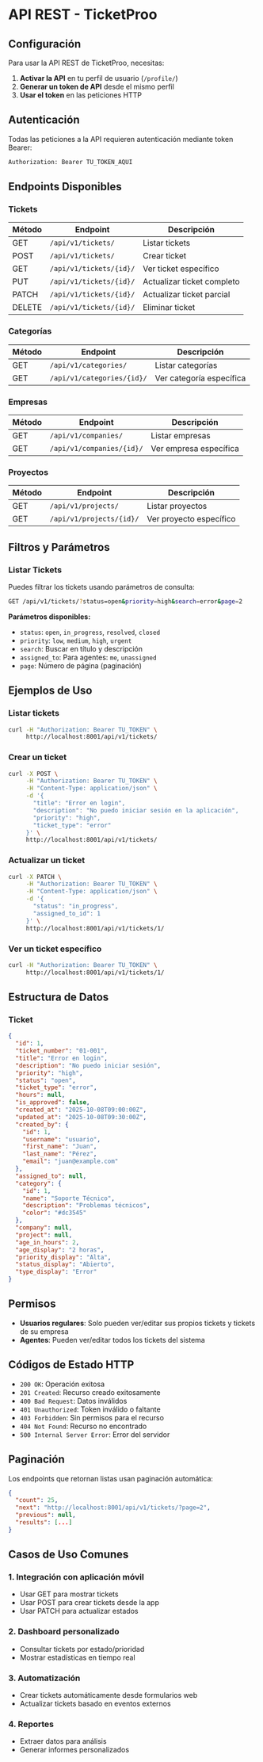 # API REST - TicketProo

## Configuración

Para usar la API REST de TicketProo, necesitas:

1. **Activar la API** en tu perfil de usuario (`/profile/`)
2. **Generar un token de API** desde el mismo perfil
3. **Usar el token** en las peticiones HTTP

## Autenticación

Todas las peticiones a la API requieren autenticación mediante token Bearer:

```bash
Authorization: Bearer TU_TOKEN_AQUI
```

## Endpoints Disponibles

### Tickets

| Método | Endpoint | Descripción |
|--------|----------|-------------|
| GET | `/api/v1/tickets/` | Listar tickets |
| POST | `/api/v1/tickets/` | Crear ticket |
| GET | `/api/v1/tickets/{id}/` | Ver ticket específico |
| PUT | `/api/v1/tickets/{id}/` | Actualizar ticket completo |
| PATCH | `/api/v1/tickets/{id}/` | Actualizar ticket parcial |
| DELETE | `/api/v1/tickets/{id}/` | Eliminar ticket |

### Categorías

| Método | Endpoint | Descripción |
|--------|----------|-------------|
| GET | `/api/v1/categories/` | Listar categorías |
| GET | `/api/v1/categories/{id}/` | Ver categoría específica |

### Empresas

| Método | Endpoint | Descripción |
|--------|----------|-------------|
| GET | `/api/v1/companies/` | Listar empresas |
| GET | `/api/v1/companies/{id}/` | Ver empresa específica |

### Proyectos

| Método | Endpoint | Descripción |
|--------|----------|-------------|
| GET | `/api/v1/projects/` | Listar proyectos |
| GET | `/api/v1/projects/{id}/` | Ver proyecto específico |

## Filtros y Parámetros

### Listar Tickets

Puedes filtrar los tickets usando parámetros de consulta:

```bash
GET /api/v1/tickets/?status=open&priority=high&search=error&page=2
```

**Parámetros disponibles:**
- `status`: `open`, `in_progress`, `resolved`, `closed`
- `priority`: `low`, `medium`, `high`, `urgent`
- `search`: Buscar en título y descripción
- `assigned_to`: Para agentes: `me`, `unassigned`
- `page`: Número de página (paginación)

## Ejemplos de Uso

### Listar tickets

```bash
curl -H "Authorization: Bearer TU_TOKEN" \
     http://localhost:8001/api/v1/tickets/
```

### Crear un ticket

```bash
curl -X POST \
     -H "Authorization: Bearer TU_TOKEN" \
     -H "Content-Type: application/json" \
     -d '{
       "title": "Error en login",
       "description": "No puedo iniciar sesión en la aplicación",
       "priority": "high",
       "ticket_type": "error"
     }' \
     http://localhost:8001/api/v1/tickets/
```

### Actualizar un ticket

```bash
curl -X PATCH \
     -H "Authorization: Bearer TU_TOKEN" \
     -H "Content-Type: application/json" \
     -d '{
       "status": "in_progress",
       "assigned_to_id": 1
     }' \
     http://localhost:8001/api/v1/tickets/1/
```

### Ver un ticket específico

```bash
curl -H "Authorization: Bearer TU_TOKEN" \
     http://localhost:8001/api/v1/tickets/1/
```

## Estructura de Datos

### Ticket

```json
{
  "id": 1,
  "ticket_number": "01-001",
  "title": "Error en login",
  "description": "No puedo iniciar sesión",
  "priority": "high",
  "status": "open",
  "ticket_type": "error",
  "hours": null,
  "is_approved": false,
  "created_at": "2025-10-08T09:00:00Z",
  "updated_at": "2025-10-08T09:30:00Z",
  "created_by": {
    "id": 1,
    "username": "usuario",
    "first_name": "Juan",
    "last_name": "Pérez",
    "email": "juan@example.com"
  },
  "assigned_to": null,
  "category": {
    "id": 1,
    "name": "Soporte Técnico",
    "description": "Problemas técnicos",
    "color": "#dc3545"
  },
  "company": null,
  "project": null,
  "age_in_hours": 2,
  "age_display": "2 horas",
  "priority_display": "Alta",
  "status_display": "Abierto",
  "type_display": "Error"
}
```

## Permisos

- **Usuarios regulares**: Solo pueden ver/editar sus propios tickets y tickets de su empresa
- **Agentes**: Pueden ver/editar todos los tickets del sistema

## Códigos de Estado HTTP

- `200 OK`: Operación exitosa
- `201 Created`: Recurso creado exitosamente
- `400 Bad Request`: Datos inválidos
- `401 Unauthorized`: Token inválido o faltante
- `403 Forbidden`: Sin permisos para el recurso
- `404 Not Found`: Recurso no encontrado
- `500 Internal Server Error`: Error del servidor

## Paginación

Los endpoints que retornan listas usan paginación automática:

```json
{
  "count": 25,
  "next": "http://localhost:8001/api/v1/tickets/?page=2",
  "previous": null,
  "results": [...]
}
```

## Casos de Uso Comunes

### 1. Integración con aplicación móvil
- Usar GET para mostrar tickets
- Usar POST para crear tickets desde la app
- Usar PATCH para actualizar estados

### 2. Dashboard personalizado
- Consultar tickets por estado/prioridad
- Mostrar estadísticas en tiempo real

### 3. Automatización
- Crear tickets automáticamente desde formularios web
- Actualizar tickets basado en eventos externos

### 4. Reportes
- Extraer datos para análisis
- Generar informes personalizados